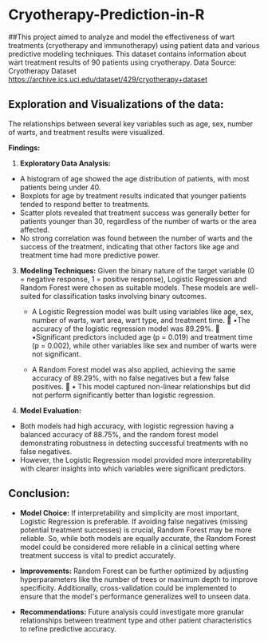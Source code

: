 # Cryotherapy-Prediction-in-R


##This project aimed to analyze and model the effectiveness of wart treatments (cryotherapy and immunotherapy) using patient data and various predictive modeling techniques. This dataset contains information about wart treatment results of 90 patients using cryotherapy.
Data Source: Cryotherapy Dataset
https://archive.ics.uci.edu/dataset/429/cryotherapy+dataset



## **Exploration and Visualizations of the data:**
The relationships between several key variables such as age, sex, number of warts, and treatment results were visualized. 


**Findings:**

1.	**Exploratory Data Analysis:**
   + A histogram of age showed the age distribution of patients, with most patients being under 40.
   + Boxplots for age by treatment results indicated that younger patients tended to respond better to treatments.
   + Scatter plots revealed that treatment success was generally better for patients younger than 30, regardless of the number of warts or the area affected.
   + No strong correlation was found between the number of warts and the success of the treatment, indicating that other factors like age and treatment time had more predictive power.


3.	**Modeling Techniques:**
Given the binary nature of the target variable (0 = negative response, 1 = positive response), Logistic Regression and Random Forest were chosen as suitable models. These models are well-suited for classification tasks involving binary outcomes.

    + A Logistic Regression model was built using variables like age, sex, number of warts, wart area, wart type, and treatment time.
	•The accuracy of the logistic regression model was 89.29%.
	•Significant predictors included age (p = 0.019) and treatment time (p = 0.002), while other variables like sex and number of warts were not significant.


    + A Random Forest model was also applied, achieving the same accuracy of 89.29%, with no false negatives but a few false positives.
	• This model captured non-linear relationships but did not perform significantly better than logistic regression.

3.	**Model Evaluation:**
   + Both models had high accuracy, with logistic regression having a balanced accuracy of 88.75%, and the random forest model demonstrating robustness in detecting successful treatments with no false negatives.
   + However, the Logistic Regression model provided more interpretability with clearer insights into which variables were significant predictors.

## **Conclusion:**

   + **Model Choice:** If interpretability and simplicity are most important, Logistic Regression is preferable. If avoiding false negatives (missing potential treatment successes) is crucial, Random Forest may be more reliable. So, while both models are equally accurate, the Random Forest model could be considered more reliable in a clinical setting where treatment success is vital to predict accurately.

   + **Improvements:** Random Forest can be further optimized by adjusting hyperparameters like the number of trees or maximum depth to improve specificity. Additionally, cross-validation could be implemented to ensure that the model's performance generalizes well to unseen data.

   + **Recommendations:** Future analysis could investigate more granular relationships between treatment type and other patient characteristics to refine predictive accuracy. 


